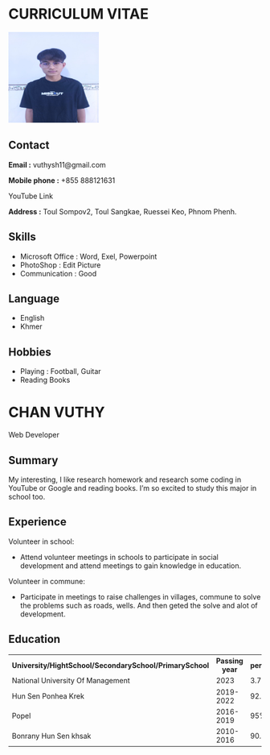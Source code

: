 <!DOCTYPE html>
<html lang="en">
<head>
 <meta charset="UTF-8">
    <meta name="viewport" content="width=device-width, initial-scale=1.0">
    <title>CHAN VUTHY</title>
</head>

<body>
            <h1>CURRICULUM VITAE</h1>
<div class="full">
        <div class="left">
            <div class="image">
                <img src="Image/Chan Vuthy.jpg.jpg"
                     style="width:180px;height:180px;">
   </div>
   <div class="Contact">
    <h2>Contact</h2>
    <p><b>Email :</b> vuthysh11@gmail.com</p>
    <p><b>Mobile phone :</b> +855 888121631</p>
    <a target="-blank"=https://youtu.be/wfWJ8vPCBU4?feature=shared>YouTube Link </a>
    <p><b>Address :</b> Toul Sompov2, Toul Sangkae, Ruessei Keo, Phnom Phenh.</p>
   </div>
   <div class="Skills">
    <h2>Skills</h2>
    <ul>
     <li>Microsoft Office : Word, Exel, Powerpoint</li>
     <li>PhotoShop : Edit Picture</li>
     <li>Communication : Good</li>
    </ul>
   </div>
   <div class="Language">
    <h2>Language</h2>
    <ul>
     <li>English</li>
     <li>Khmer</li>
    </ul>
   </div>
   <div class="Hobbies">
    <h2>Hobbies</h2>
    <ul>
     <li>Playing : Football, Guitar</li>
     <li>Reading Books</li>
    </ul>
   </div>
  </div>
  <div class="right">
   <div class="name">
    <h1>CHAN VUTHY</h1>
   </div>
   <div class="title">
    <p>Web Developer</p>
   </div>
   <div class="Summary">
    <h2>Summary</h2>
    <p>My interesting, I like research homework and 
                    research some coding in YouTube or 
                    Google and reading books. I’m so excited to 
                    study this major in school too.
    </p>
   </div>
   <div class="Experience">
    <h2>Experience</h2>
    <p>Volunteer in school:</p>
    <ul>
     <li>Attend volunteer meetings in schools to participate 
                        in social development and attend meetings to gain knowledge in education.</li>
    </ul>
                <p>Volunteer in commune:</p>
                <ul>
                    <li>Participate in meetings to raise challenges in villages, commune to 
                        solve the problems such as roads, wells. And then geted the solve and 
                        alot of development.</li>
                </ul>
   </div>
   <div class="Education">
    <h2>Education</h2>
    <table>
     <tr>
      <th>University/HightSchool/SecondarySchool/PrimarySchool </th>
      <th>Passing year </th>
      <th>percentage/cgpa</th>
     </tr>
     <tr>
      <td>National University Of Management</td>
      <td>2023</td>
      <td>3.70</td>
     </tr>
     <tr>
      <td>Hun Sen Ponhea Krek</td>
      <td>2019-2022</td>
      <td>92.5%</td>
     </tr>
                    <tr>
      <td>Popel</td>
      <td>2016-2019</td>
      <td>95%</td>
     </tr>
                    <tr>
      <td>Bonrany Hun Sen khsak</td>
      <td>2010-2016</td>
      <td>90.5%</td>
     </tr>
    </table>
   </div>
  </div>
 </div>
</body>

</html>

